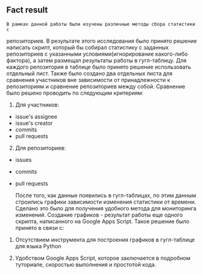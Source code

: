 ## Fact result
    В рамках данной работы были изучены различные методы сбора статистики с
репозиториев. В результате этого исследования было принято решение написать 
скрипт, который бы собирал статистику с заданных репозиториев с указанными
условиями(игнорирование какого-либо фактора), а затем размещал результаты работы
в гугл-таблицу.
    Для каждого репозитория в таблице было принято решение использовать 
отдельный лист. Также было создано два отдельных листа для сравнения участников
вне зависимости от принадлежности к репозиториям и сравнение репозиториев между
собой.
    Сравнение было решено проводить по следующим критериям:

1. Для участников:
* issue's assignee
* issue's creator
* commits
* pull requests

2. Для репозиториев:
* issues
* commits
* pull requests

    После того, как данные появились в гугл-таблицах, по этим данным строились 
графики зависимости изменения статистики от времени. Сделано это было для
получения удобного метода для мониторинга изменений.
    Создание графиков - результат работы еще одного скрипта, написанного на
 Google Apps Script. Такое решение было принято в связи с:

1. Отсутствием инструмента для построения графиков в гугл-таблице для языка Python

2. Удобством Google Apps Script, которое заключается в подробном туториале,
скоростью выполнения и простотой кода.
